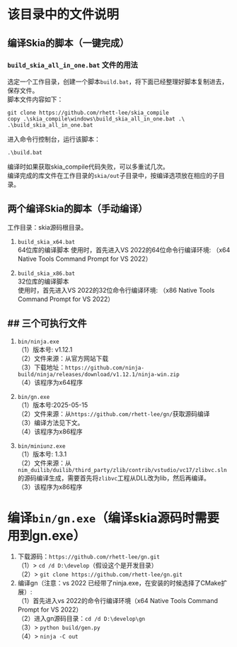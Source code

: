 # 该目录中的文件说明
## 编译Skia的脚本（一键完成）
### `build_skia_all_in_one.bat` 文件的用法    
选定一个工作目录，创建一个脚本`build.bat`，将下面已经整理好脚本复制进去，保存文件。    
脚本文件内容如下：    
```
git clone https://github.com/rhett-lee/skia_compile
copy .\skia_compile\windows\build_skia_all_in_one.bat .\
.\build_skia_all_in_one.bat

```
进入命令行控制台，运行该脚本： 
```
.\build.bat
```
编译时如果获取skia_compile代码失败，可以多重试几次。    
编译完成的库文件在工作目录的`skia/out`子目录中，按编译选项放在相应的子目录。    
   
## 两个编译Skia的脚本（手动编译）
工作目录：skia源码根目录。
1. `build_skia_x64.bat`    
64位库的编译脚本
使用时，首先进入VS 2022的64位命令行编译环境: （x64 Native Tools Command Prompt for VS 2022）

2. `build_skia_x86.bat`    
32位库的编译脚本    
使用时，首先进入VS 2022的32位命令行编译环境: （x86 Native Tools Command Prompt for VS 2022）

## ## 三个可执行文件
1. `bin/ninja.exe`    
（1）版本号: v1.12.1    
（2）文件来源：从官方网站下载    
（3）下载地址：`https://github.com/ninja-build/ninja/releases/download/v1.12.1/ninja-win.zip`    
（4）该程序为x64程序    

2. `bin/gn.exe`    
（1）版本号:2025-05-15    
（2）文件来源：从`https://github.com/rhett-lee/gn/`获取源码编译    
（3）编译方法见下文。    
（4）该程序为x86程序    

3. `bin/miniunz.exe`    
（1）版本号: 1.3.1    
（2）文件来源：从`nim_duilib/duilib/third_party/zlib/contrib/vstudio/vc17/zlibvc.sln`的源码编译生成，需要首先将`zlibvc`工程从DLL改为lib，然后再编译。    
（3）该程序为x86程序    

# 编译`bin/gn.exe`（编译skia源码时需要用到gn.exe）
1. 下载源码：`https://github.com/rhett-lee/gn.git`    
（1）\> `cd /d D:\develop`（假设这个是开发目录）    
（2）\> `git clone https://github.com/rhett-lee/gn.git`
2. 编译gn（注意：vs 2022 已经带了ninja.exe，在安装的时候选择了CMake扩展）:    
（1）首先进入vs 2022的命令行编译环境（x64 Native Tools Command Prompt for VS 2022）    
（2）进入gn源码目录：`cd /d D:\develop\gn`    
（3）\> `python build/gen.py`    
（4）\> `ninja -C out`    